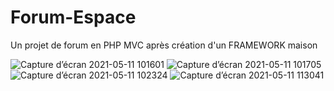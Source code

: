 
# Forum-Espace
Un projet de forum en PHP MVC après création d'un FRAMEWORK maison


![Capture d’écran 2021-05-11 101601](https://user-images.githubusercontent.com/79256567/117783242-a6be3100-b242-11eb-8c04-8389e3eb8b55.png)
![Capture d’écran 2021-05-11 101705](https://user-images.githubusercontent.com/79256567/117783254-a9208b00-b242-11eb-9f1e-4b3d4d7781eb.png)
![Capture d’écran 2021-05-11 102324](https://user-images.githubusercontent.com/79256567/117783592-fb61ac00-b242-11eb-84df-66d2c03c7579.png)
![Capture d’écran 2021-05-11 113041](https://user-images.githubusercontent.com/79256567/117793447-85624280-b24c-11eb-8c81-8c0e37b4b65e.png)
